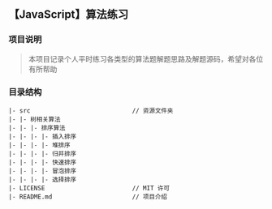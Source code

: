 ## 【JavaScript】算法练习

### 项目说明
> 本项目记录个人平时练习各类型的算法题解题思路及解题源码，希望对各位有所帮助

### 目录结构
```
|- src                            // 资源文件夹
|- |- 树相关算法
|- |- |- 排序算法
|- |- |- |- 插入排序
|- |- |- |- 堆排序
|- |- |- |- 归并排序
|- |- |- |- 快速排序
|- |- |- |- 冒泡排序
|- |- |- |- 选择排序
|- LICENSE                        // MIT 许可
|- README.md                      // 项目介绍
```